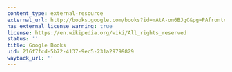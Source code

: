 ```yaml
---
content_type: external-resource
external_url: http://books.google.com/books?id=mAtA-on6BJgC&pg=PAfrontcover
has_external_license_warning: true
license: https://en.wikipedia.org/wiki/All_rights_reserved
status: ''
title: Google Books
uid: 216f7fcd-5b72-4137-9ec5-231a29799829
wayback_url: ''
---
```

